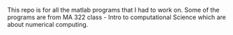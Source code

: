 This repo is for all the matlab programs that I had to work on. Some of the programs are from MA 322 class - Intro to computational Science which are about numerical computing.
